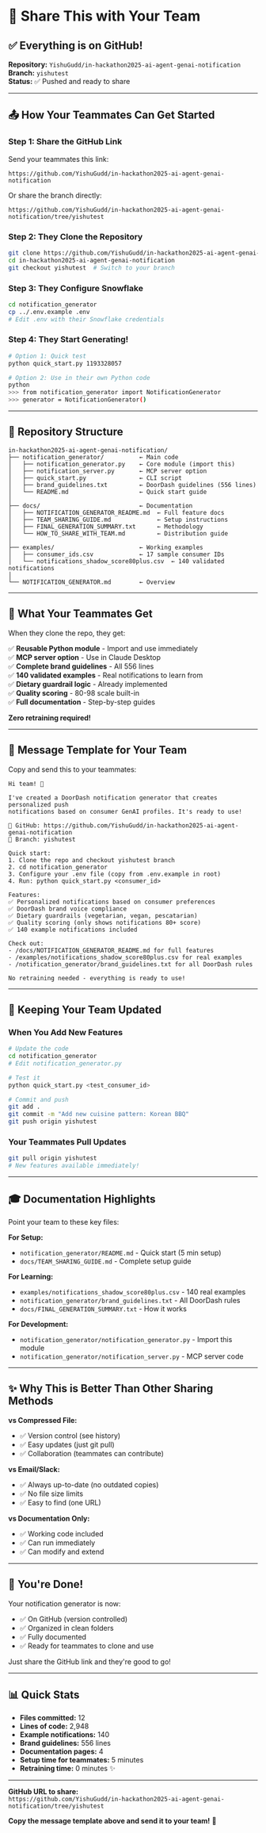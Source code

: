# 🚀 Share This with Your Team

## ✅ Everything is on GitHub!

**Repository:** `YishuGudd/in-hackathon2025-ai-agent-genai-notification`  
**Branch:** `yishutest`  
**Status:** ✅ Pushed and ready to share

---

## 📤 How Your Teammates Can Get Started

### Step 1: Share the GitHub Link

Send your teammates this link:
```
https://github.com/YishuGudd/in-hackathon2025-ai-agent-genai-notification
```

Or share the branch directly:
```
https://github.com/YishuGudd/in-hackathon2025-ai-agent-genai-notification/tree/yishutest
```

### Step 2: They Clone the Repository

```bash
git clone https://github.com/YishuGudd/in-hackathon2025-ai-agent-genai-notification.git
cd in-hackathon2025-ai-agent-genai-notification
git checkout yishutest  # Switch to your branch
```

### Step 3: They Configure Snowflake

```bash
cd notification_generator
cp ../.env.example .env
# Edit .env with their Snowflake credentials
```

### Step 4: They Start Generating!

```bash
# Option 1: Quick test
python quick_start.py 1193328057

# Option 2: Use in their own Python code
python
>>> from notification_generator import NotificationGenerator
>>> generator = NotificationGenerator()
```

---

## 📂 Repository Structure

```
in-hackathon2025-ai-agent-genai-notification/
├── notification_generator/          ← Main code
│   ├── notification_generator.py    ← Core module (import this)
│   ├── notification_server.py       ← MCP server option
│   ├── quick_start.py               ← CLI script
│   ├── brand_guidelines.txt         ← DoorDash guidelines (556 lines)
│   └── README.md                    ← Quick start guide
│
├── docs/                            ← Documentation
│   ├── NOTIFICATION_GENERATOR_README.md  ← Full feature docs
│   ├── TEAM_SHARING_GUIDE.md             ← Setup instructions
│   ├── FINAL_GENERATION_SUMMARY.txt      ← Methodology
│   └── HOW_TO_SHARE_WITH_TEAM.md         ← Distribution guide
│
├── examples/                        ← Working examples
│   ├── consumer_ids.csv             ← 17 sample consumer IDs
│   └── notifications_shadow_score80plus.csv  ← 140 validated notifications
│
└── NOTIFICATION_GENERATOR.md        ← Overview
```

---

## 🎯 What Your Teammates Get

When they clone the repo, they get:

✅ **Reusable Python module** - Import and use immediately  
✅ **MCP server option** - Use in Claude Desktop  
✅ **Complete brand guidelines** - All 556 lines  
✅ **140 validated examples** - Real notifications to learn from  
✅ **Dietary guardrail logic** - Already implemented  
✅ **Quality scoring** - 80-98 scale built-in  
✅ **Full documentation** - Step-by-step guides  

**Zero retraining required!**

---

## 💬 Message Template for Your Team

Copy and send this to your teammates:

```
Hi team! 👋

I've created a DoorDash notification generator that creates personalized push 
notifications based on consumer GenAI profiles. It's ready to use!

🔗 GitHub: https://github.com/YishuGudd/in-hackathon2025-ai-agent-genai-notification
📂 Branch: yishutest

Quick start:
1. Clone the repo and checkout yishutest branch
2. cd notification_generator
3. Configure your .env file (copy from .env.example in root)
4. Run: python quick_start.py <consumer_id>

Features:
✅ Personalized notifications based on consumer preferences
✅ DoorDash brand voice compliance
✅ Dietary guardrails (vegetarian, vegan, pescatarian)
✅ Quality scoring (only shows notifications 80+ score)
✅ 140 example notifications included

Check out:
- /docs/NOTIFICATION_GENERATOR_README.md for full features
- /examples/notifications_shadow_score80plus.csv for real examples
- /notification_generator/brand_guidelines.txt for all DoorDash rules

No retraining needed - everything is ready to use!
```

---

## 🔄 Keeping Your Team Updated

### When You Add New Features

```bash
# Update the code
cd notification_generator
# Edit notification_generator.py

# Test it
python quick_start.py <test_consumer_id>

# Commit and push
git add .
git commit -m "Add new cuisine pattern: Korean BBQ"
git push origin yishutest
```

### Your Teammates Pull Updates

```bash
git pull origin yishutest
# New features available immediately!
```

---

## 🎓 Documentation Highlights

Point your team to these key files:

**For Setup:**
- `notification_generator/README.md` - Quick start (5 min setup)
- `docs/TEAM_SHARING_GUIDE.md` - Complete setup guide

**For Learning:**
- `examples/notifications_shadow_score80plus.csv` - 140 real examples
- `notification_generator/brand_guidelines.txt` - All DoorDash rules
- `docs/FINAL_GENERATION_SUMMARY.txt` - How it works

**For Development:**
- `notification_generator/notification_generator.py` - Import this module
- `notification_generator/notification_server.py` - MCP server code

---

## ✨ Why This is Better Than Other Sharing Methods

**vs Compressed File:**
- ✅ Version control (see history)
- ✅ Easy updates (just git pull)
- ✅ Collaboration (teammates can contribute)

**vs Email/Slack:**
- ✅ Always up-to-date (no outdated copies)
- ✅ No file size limits
- ✅ Easy to find (one URL)

**vs Documentation Only:**
- ✅ Working code included
- ✅ Can run immediately
- ✅ Can modify and extend

---

## 🎉 You're Done!

Your notification generator is now:
- ✅ On GitHub (version controlled)
- ✅ Organized in clean folders
- ✅ Fully documented
- ✅ Ready for teammates to clone and use

Just share the GitHub link and they're good to go!

---

## 📊 Quick Stats

- **Files committed:** 12
- **Lines of code:** 2,948
- **Example notifications:** 140
- **Brand guidelines:** 556 lines
- **Documentation pages:** 4
- **Setup time for teammates:** 5 minutes
- **Retraining time:** 0 minutes ✨

---

**GitHub URL to share:**  
`https://github.com/YishuGudd/in-hackathon2025-ai-agent-genai-notification/tree/yishutest`

**Copy the message template above and send it to your team!** 🚀

